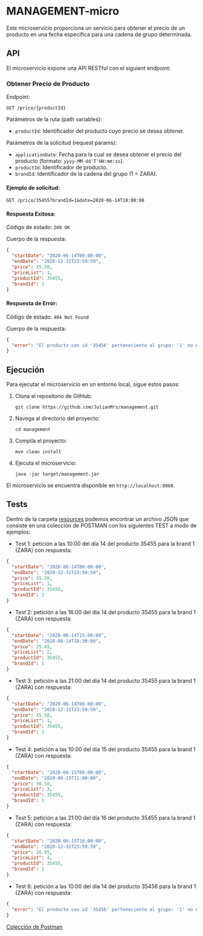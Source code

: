 # MANAGEMENT-micro

Este microservicio proporciona un servicio para obtener el precio de un producto en una fecha específica para una cadena de grupo
determinada.

## API

El microservicio expone una API RESTful con el siguient endpoint:

### Obtener Precio de Producto

Endpoint:

```
GET /price/{productId}
```

Parámetros de la ruta (path variables):

- `productId`: Identificador del producto cuyo precio se desea obtener.

Parámetros de la solicitud (request params):

- `applicationDate`: Fecha para la cual se desea obtener el precio del producto (formato: `yyyy-MM-dd'T'HH:mm:ss`).
- `productId`: Identificador de producto.
- `brandId`: Identificador de la cadena del grupo (1 = ZARA).

#### Ejemplo de solicitud:

```
GET /price/35455?brandId=1&date=2020-06-14T10:00:00
```

#### Respuesta Exitosa:

Código de estado: `200 OK`

Cuerpo de la respuesta:

```json
{
  "startDate": "2020-06-14T00:00:00",
  "endDate": "2020-12-31T23:59:59",
  "price": 35.50,
  "priceList": 1,
  "productId": 35455,
  "brandId": 1
}
```

#### Respuesta de Error:

Código de estado: `404 Not Found`

Cuerpo de la respuesta:

```json
{
  "error": "El producto con id '35456' perteneciente al grupo: '1' no existe."
}
```

## Ejecución

Para ejecutar el microservicio en un entorno local, sigue estos pasos:

1. Clona el repositorio de GitHub:

   ```
   git clone https://github.com/JulianMrs/management.git
   ```

2. Navega al directorio del proyecto:

   ```
   cd management
   ```

3. Compila el proyecto:

   ```
   mvn clean install
   ```

4. Ejecuta el microservicio:

   ```
   java -jar target/management.jar
   ```

El microservicio se encuentra disponible en `http://localhost:8080`.

## Tests

Dentro de la carpeta [resources](src/main/resources) podemos encontrar un
archivo JSON que consiste en una colección de POSTMAN con los siguientes TEST a modo de ejemplos:

- Test 1: petición a las 10:00 del día 14 del producto 35455 para la brand 1 (ZARA) con respuesta:

```json
{
  "startDate": "2020-06-14T00:00:00",
  "endDate": "2020-12-31T23:59:59",
  "price": 35.50,
  "priceList": 1,
  "productId": 35455,
  "brandId": 1
}
```

- Test 2: petición a las 16:00 del día 14 del producto 35455 para la brand 1 (ZARA) con respuesta:

```json
{
  "startDate": "2020-06-14T15:00:00",
  "endDate": "2020-06-14T18:30:00",
  "price": 25.45,
  "priceList": 2,
  "productId": 35455,
  "brandId": 1
}
```

- Test 3: petición a las 21:00 del día 14 del producto 35455 para la brand 1 (ZARA) con respuesta:

```json
{
  "startDate": "2020-06-14T00:00:00",
  "endDate": "2020-12-31T23:59:59",
  "price": 35.50,
  "priceList": 1,
  "productId": 35455,
  "brandId": 1
}
```

- Test 4: petición a las 10:00 del día 15 del producto 35455 para la brand 1 (ZARA) con respuesta:

```json
{
  "startDate": "2020-06-15T00:00:00",
  "endDate": "2020-06-15T11:00:00",
  "price": 30.50,
  "priceList": 3,
  "productId": 35455,
  "brandId": 1
}
```

- Test 5: petición a las 21:00 del día 16 del producto 35455 para la brand 1 (ZARA) con respuesta:

```json
{
  "startDate": "2020-06-15T16:00:00",
  "endDate": "2020-12-31T23:59:59",
  "price": 38.95,
  "priceList": 4,
  "productId": 35455,
  "brandId": 1
}
```

- Test 6: petición a las 10:00 del día 14 del producto 35456 para la brand 1 (ZARA) con respuesta:

```json
{
  "error": "El producto con id '35456' perteneciente al grupo: '1' no existe."
}
```

[Colección de Postman](src/main/resources/Management_Inditex.postman_collection.json)
